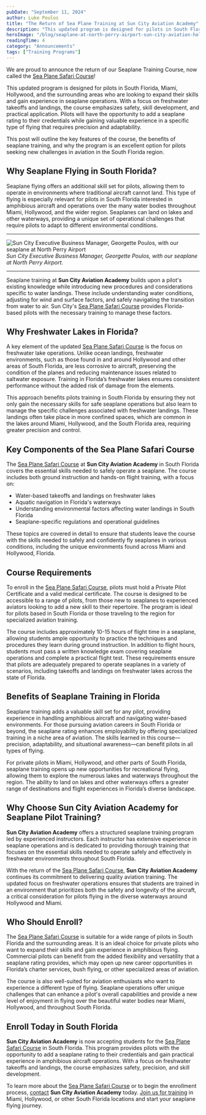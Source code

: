 ```yaml
---
pubDate: "September 11, 2024"
author: Luke Poulos
title: "The Return of Sea Plane Training at Sun City Aviation Academy"
description: "This updated program is designed for pilots in South Florida, Miami, Hollywood, and the surrounding areas who are looking to expand their skills and gain experience in seaplane operations. With a focus on freshwater takeoffs and landings, the course emphasizes safety, skill development, and practical application."
heroImage: "/blog/seaplane-at-north-perry-airport-sun-city-aviation-hollywood-fl.webp"
readingTime: 4
category: "Announcements"
tags: ["Training Programs"]
---
```


We are proud to announce the return of our Seaplane Training Course, now called the [Sea Plane Safari Course](/seaplane-pilot-training)!

This updated program is designed for pilots in South Florida, Miami, Hollywood, and the surrounding areas who are looking to expand their skills and gain experience in seaplane operations. With a focus on freshwater takeoffs and landings, the course emphasizes safety, skill development, and practical application. Pilots will have the opportunity to add a seaplane rating to their credentials while gaining valuable experience in a specific type of flying that requires precision and adaptability.

This post will outline the key features of the course, the benefits of seaplane training, and why the program is an excellent option for pilots seeking new challenges in aviation in the South Florida region.

## Why Seaplane Flying in South Florida?

Seaplane flying offers an additional skill set for pilots, allowing them to operate in environments where traditional aircraft cannot land. This type of flying is especially relevant for pilots in South Florida interested in amphibious aircraft and operations over the many water bodies throughout Miami, Hollywood, and the wider region. Seaplanes can land on lakes and other waterways, providing a unique set of operational challenges that require pilots to adapt to different environmental conditions.

---

![Sun City Executive Business Manager, Georgette Poulos, with our seaplane at North Perry Airport](/blog/georgette-with-seaplane-at-khwo.webp)
_Sun City Executive Business Manager, Georgette Poulos, with our seaplane at North Perry Airport._

---

Seaplane training at **Sun City Aviation Academy** builds upon a pilot's existing knowledge while introducing new procedures and considerations specific to water landings. These include understanding water conditions, adjusting for wind and surface factors, and safely navigating the transition from water to air. Sun City's [Sea Plane Safari Course](/seaplane-pilot-training) provides Florida-based pilots with the necessary training to manage these factors.

## Why Freshwater Lakes in Florida?

A key element of the updated [Sea Plane Safari Course](/seaplane-pilot-training) is the focus on freshwater lake operations. Unlike ocean landings, freshwater environments, such as those found in and around Hollywood and other areas of South Florida, are less corrosive to aircraft, preserving the condition of the planes and reducing maintenance issues related to saltwater exposure. Training in Florida’s freshwater lakes ensures consistent performance without the added risk of damage from the elements.

This approach benefits pilots training in South Florida by ensuring they not only gain the necessary skills for safe seaplane operations but also learn to manage the specific challenges associated with freshwater landings. These landings often take place in more confined spaces, which are common in the lakes around Miami, Hollywood, and the South Florida area, requiring greater precision and control.

## Key Components of the Sea Plane Safari Course

The [Sea Plane Safari Course](/seaplane-pilot-training) at **Sun City Aviation Academy** in South Florida covers the essential skills needed to safely operate a seaplane. The course includes both ground instruction and hands-on flight training, with a focus on:

- Water-based takeoffs and landings on freshwater lakes
- Aquatic navigation in Florida's waterways
- Understanding environmental factors affecting water landings in South Florida
- Seaplane-specific regulations and operational guidelines

These topics are covered in detail to ensure that students leave the course with the skills needed to safely and confidently fly seaplanes in various conditions, including the unique environments found across Miami and Hollywood, Florida.

## Course Requirements

To enroll in the [Sea Plane Safari Course](/seaplane-pilot-training), pilots must hold a Private Pilot Certificate and a valid medical certificate. The course is designed to be accessible to a range of pilots, from those new to seaplanes to experienced aviators looking to add a new skill to their repertoire. The program is ideal for pilots based in South Florida or those traveling to the region for specialized aviation training.

The course includes approximately 10-15 hours of flight time in a seaplane, allowing students ample opportunity to practice the techniques and procedures they learn during ground instruction. In addition to flight hours, students must pass a written knowledge exam covering seaplane operations and complete a practical flight test. These requirements ensure that pilots are adequately prepared to operate seaplanes in a variety of scenarios, including takeoffs and landings on freshwater lakes across the state of Florida.

## Benefits of Seaplane Training in Florida

Seaplane training adds a valuable skill set for any pilot, providing experience in handling amphibious aircraft and navigating water-based environments. For those pursuing aviation careers in South Florida or beyond, the seaplane rating enhances employability by offering specialized training in a niche area of aviation. The skills learned in this course—precision, adaptability, and situational awareness—can benefit pilots in all types of flying.

For private pilots in Miami, Hollywood, and other parts of South Florida, seaplane training opens up new opportunities for recreational flying, allowing them to explore the numerous lakes and waterways throughout the region. The ability to land on lakes and other waterways offers a greater range of destinations and flight experiences in Florida’s diverse landscape.

## Why Choose Sun City Aviation Academy for Seaplane Pilot Training?

**Sun City Aviation Academy** offers a structured seaplane training program led by experienced instructors. Each instructor has extensive experience in seaplane operations and is dedicated to providing thorough training that focuses on the essential skills needed to operate safely and effectively in freshwater environments throughout South Florida.

With the return of the [Sea Plane Safari Course](/seaplane-pilot-training), **Sun City Aviation Academy** continues its commitment to delivering quality aviation training. The updated focus on freshwater operations ensures that students are trained in an environment that prioritizes both the safety and longevity of the aircraft, a critical consideration for pilots flying in the diverse waterways around Hollywood and Miami.

## Who Should Enroll?

The [Sea Plane Safari Course](/seaplane-pilot-training) is suitable for a wide range of pilots in South Florida and the surrounding areas. It is an ideal choice for private pilots who want to expand their skills and gain experience in amphibious flying. Commercial pilots can benefit from the added flexibility and versatility that a seaplane rating provides, which may open up new career opportunities in Florida’s charter services, bush flying, or other specialized areas of aviation.

The course is also well-suited for aviation enthusiasts who want to experience a different type of flying. Seaplane operations offer unique challenges that can enhance a pilot's overall capabilities and provide a new level of enjoyment in flying over the beautiful water bodies near Miami, Hollywood, and throughout South Florida.

## Enroll Today in South Florida

**Sun City Aviation Academy** is now accepting students for the [Sea Plane Safari Course](/seaplane-pilot-training) in South Florida. This program provides pilots with the opportunity to add a seaplane rating to their credentials and gain practical experience in amphibious aircraft operations. With a focus on freshwater takeoffs and landings, the course emphasizes safety, precision, and skill development.

To learn more about the [Sea Plane Safari Course](/seaplane-pilot-training) or to begin the enrollment process, [contact](/contact) **Sun City Aviation Academy** today. [Join us for training](/flight-training-pilot-programs) in Miami, Hollywood, or other South Florida locations and start your seaplane flying journey.
